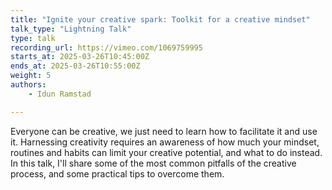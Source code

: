 ```yaml
---
title: "Ignite your creative spark: Toolkit for a creative mindset"
talk_type: "Lightning Talk"
type: talk
recording_url: https://vimeo.com/1069759995
starts_at: 2025-03-26T10:45:00Z
ends_at: 2025-03-26T10:55:00Z
weight: 5
authors:
    - Idun Ramstad

---
```

Everyone can be creative, we just need to learn how to facilitate it and use it. Harnessing creativity requires an awareness of how much your mindset, routines and habits can limit your creative potential, and what to do instead. In this talk, I'll share some of the most common pitfalls of the creative process, and some practical tips to overcome them.
